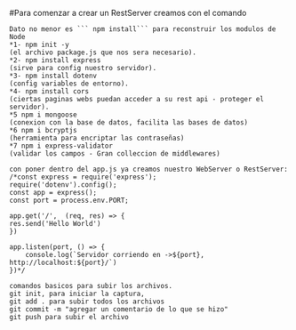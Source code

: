 #Para comenzar a crear un RestServer creamos con el comando
    
    Dato no menor es ``` npm install``` para reconstruir los modulos de Node
    *1- npm init -y
    (el archivo package.js que nos sera necesario).
    *2- npm install express
    (sirve para config nuestro servidor).
    *3- npm install dotenv
    (config variables de entorno).
    *4- npm install cors
    (ciertas paginas webs puedan acceder a su rest api - proteger el servidor).
    *5 npm i mongoose
    (conexion con la base de datos, facilita las bases de datos)
    *6 npm i bcryptjs
    (herramienta para encriptar las contraseñas)
    *7 npm i express-validator
    (validar los campos - Gran colleccion de middlewares)

    con poner dentro del app.js ya creamos nuestro WebServer o RestServer:
    /*const express = require('express');
    require('dotenv').config();
    const app = express();
    const port = process.env.PORT;

    app.get('/',  (req, res) => {
    res.send('Hello World')
    })

    app.listen(port, () => {
        console.log(`Servidor corriendo en ->${port}, http://localhost:${port}/`)
    })*/

    comandos basicos para subir los archivos. 
    git init, para iniciar la captura, 
    git add . para subir todos los archivos
    git commit -m "agregar un comentario de lo que se hizo"
    git push para subir el archivo